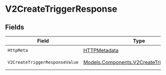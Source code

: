 # V2CreateTriggerResponse


## Fields

| Field                                                                                           | Type                                                                                            | Required                                                                                        | Description                                                                                     |
| ----------------------------------------------------------------------------------------------- | ----------------------------------------------------------------------------------------------- | ----------------------------------------------------------------------------------------------- | ----------------------------------------------------------------------------------------------- |
| `HttpMeta`                                                                                      | [HTTPMetadata](../../Models/Components/HTTPMetadata.md)                                         | :heavy_check_mark:                                                                              | N/A                                                                                             |
| `V2CreateTriggerResponseValue`                                                                  | [Models.Components.V2CreateTriggerResponse](../../Models/Components/V2CreateTriggerResponse.md) | :heavy_minus_sign:                                                                              | Created trigger                                                                                 |